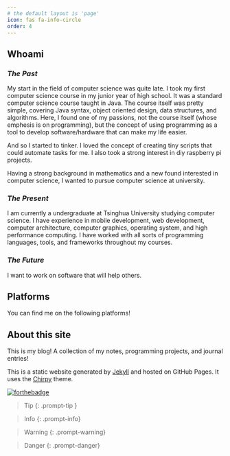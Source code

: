 ```yaml
---
# the default layout is 'page'
icon: fas fa-info-circle
order: 4
---
```

## Whoami

### *The Past*
My start in the field of computer science was quite late. I took my first computer science course in my junior year of high school. It was a standard computer science course taught in Java. The course itself was pretty simple, covering Java syntax, object oriented design, data structures, and algorithms. Here, I found one of my passions, not the course itself (whose emphesis is on programming), but the concept of using programming as a tool to develop software/hardware that can make my life easier. 

And so I started to tinker. I loved the concept of creating tiny scripts that could automate tasks for me. I also took a strong interest in diy raspberry pi projects. 

Having a strong background in mathematics and a new found interested in computer science, I wanted to pursue computer science at university.

### *The Present*
I am currently a undergraduate at Tsinghua University studying computer science. I have experience in mobile development, web development, computer architecture, computer graphics, operating system, and high performance computing. I have worked with all sorts of programming languages, tools, and frameworks throughout my courses. 

### *The Future*
I want to work on software that will help others.

## Platforms
You can find me on the following platforms!

## About this site
This is my blog! A collection of my notes, programming projects, and journal entries!

This is a static website generated by [Jekyll](https://jekyllrb.com/) and hosted on GitHub Pages. It uses the [Chirpy](https://github.com/cotes2020/jekyll-theme-chirpy) theme.


[![forthebadge](https://forthebadge.com/images/badges/built-with-love.svg)](https://forthebadge.com)


> Tip
{: .prompt-tip }

> Info
{: .prompt-info}

> Warning
{: .prompt-warning}

> Danger
{: .prompt-danger}

